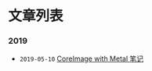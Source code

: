 # 文章列表


### 2019

- `2019-05-10` [CoreImage with Metal 笔记](https://albertgh.github.io/blog/posts/20190510_coreimage_notes/)


